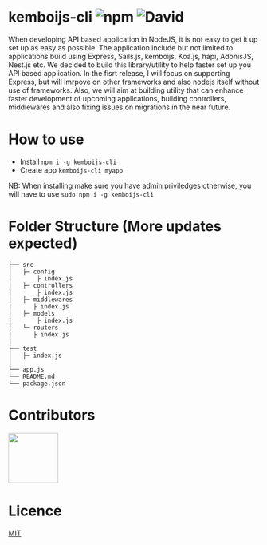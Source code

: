 # kemboijs-cli  ![npm](https://img.shields.io/npm/dt/kemboijs-cli) ![David](https://img.shields.io/david/kemboijs/kemboijs-cli)
When developing API based application in NodeJS, it is not easy to get it up set up as easy as possible. 
The application include but not limited to applications build using Express, Sails.js, kemboijs, Koa.js, hapi, AdonisJS, Nest.js etc. 
We decided to build this library/utility to help faster set up you API based application. 
In the fisrt release, I will focus on supporting Express, but will imrpove on other frameworks and also nodejs itself without use of frameworks. 
Also, we will aim at building utility that can enhance faster development of upcoming applications, building controllers, middlewares and also fixing issues on migrations in the near future.

# How to use

- Install `npm i -g kemboijs-cli`
- Create app `kemboijs-cli myapp`

NB: When installing make sure you have admin priviledges otherwise, you will have to use `sudo npm i -g kemboijs-cli`

# Folder Structure (More updates expected)
    ├── src                   
    │   ├─ config  
    |       ├ index.js
    │   ├─ controllers  
    |       ├ index.js
    │   ├─ middlewares      
    |      ├ index.js    
    │   ├─ models          
    |       ├ index.js
    |   └─ routers 
    |      ├ index.js
    |
    ├── test                  
    │   ├─ index.js           
    │   
    └── app.js
    └── README.md
    └── package.json

# Contributors
<a href="https://github.com/kemboijs/kemboijs-cli/graphs/contributors">
  <img src="https://contributors-img.firebaseapp.com/image?repo=kemboijs/kemboijs-cli" width="100"/>
</a>

# Licence 

[MIT](https://github.com/kemboijs/kemboijs-cli/blob/master/LICENSE)
